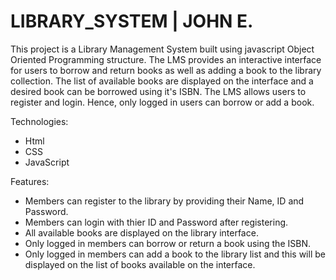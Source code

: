 # LIBRARY_SYSTEM | JOHN E.
This project is a Library Management System built using javascript Object Oriented Programming structure. The LMS provides an interactive interface for users to borrow and return books as well as adding a book to the library collection. The list of available books are displayed on the interface and a desired book can be borrowed using it's ISBN. The LMS allows users to register and login. Hence, only logged in users can borrow or add a book.

Technologies:
- Html
- CSS
- JavaScript

Features:
- Members can register to the library by providing their Name, ID and Password.
- Members can login with thier ID and Password after registering.
- All available books are displayed on the library interface.
- Only logged in members can borrow or return a book using the ISBN.
- Only logged in members can add a book to the library list and this will be displayed on the list of books available on the interface.
